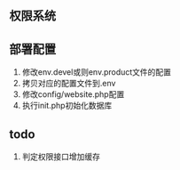 ## 权限系统

## 部署配置
1. 修改env.devel或则env.product文件的配置
2. 拷贝对应的配置文件到.env
3. 修改config/website.php配置
4. 执行init.php初始化数据库

## todo
1. 判定权限接口增加缓存
